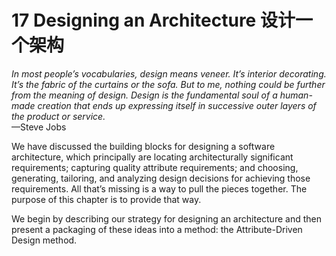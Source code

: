 17 Designing an Architecture 设计一个架构
===

_In most people’s vocabularies, design means veneer. It’s interior decorating. It’s the fabric of the curtains or the sofa. But to me, nothing could be further from the
meaning of design. Design is the fundamental soul of a human-made creation that ends up expressing itself in successive outer layers of the product or service._  
—Steve Jobs

We have discussed the building blocks for designing a software architecture, which principally are locating architecturally significant requirements; capturing quality attribute requirements; and choosing, generating, tailoring, and analyzing design decisions for achieving those requirements. All that’s missing is a way to pull the pieces together. The purpose of this chapter is to provide that way.

We begin by describing our strategy for designing an architecture and then present a packaging of these ideas into a method: the Attribute-Driven Design method.
